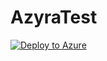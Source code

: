 # AzyraTest
[![Deploy to Azure](https://aka.ms/deploytoazurebutton)](https://portal.azure.com/#create/Microsoft.Template/uri/https%3A%2F%2Fraw.githubusercontent.com%2Ftadhgclifford%2FAzyraTest%2Fmaster%2FCreateStorageAcc%2FAzureDeploy.json%3Ftoken%3DAMFYIP5OZ3KT7BG3FP2FRMS7MS7G4)
